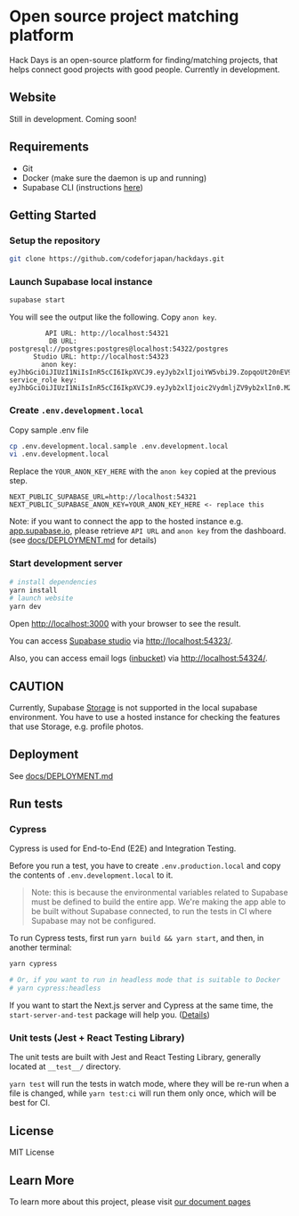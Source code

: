 # Open source project matching platform

Hack Days is an open-source platform for finding/matching projects, that helps connect good projects with good people.
Currently in development.

## Website

Still in development. Coming soon!

## Requirements

- Git
- Docker (make sure the daemon is up and running)
- Supabase CLI (instructions [here](https://github.com/supabase/cli))

## Getting Started

### Setup the repository

```bash
git clone https://github.com/codeforjapan/hackdays.git
```

### Launch Supabase local instance

```bash
supabase start
```

You will see the output like the following. Copy `anon key`.

```text
         API URL: http://localhost:54321
          DB URL: postgresql://postgres:postgres@localhost:54322/postgres
      Studio URL: http://localhost:54323
        anon key: eyJhbGciOiJIUzI1NiIsInR5cCI6IkpXVCJ9.eyJyb2xlIjoiYW5vbiJ9.ZopqoUt20nEV9cklpv9e3yw3PVyZLmKs5qLD6nGL1SI
service_role key: eyJhbGciOiJIUzI1NiIsInR5cCI6IkpXVCJ9.eyJyb2xlIjoic2VydmljZV9yb2xlIn0.M2d2z4SFn5C7HlJlaSLfrzuYim9nbY_XI40uWFN3hEE
```

### Create `.env.development.local`

Copy sample .env file

```bash
cp .env.development.local.sample .env.development.local
vi .env.development.local
```

Replace the `YOUR_ANON_KEY_HERE` with the `anon key` copied at the previous step.

```text
NEXT_PUBLIC_SUPABASE_URL=http://localhost:54321
NEXT_PUBLIC_SUPABASE_ANON_KEY=YOUR_ANON_KEY_HERE <- replace this
```

Note: if you want to connect the app to the hosted instance e.g. [app.supabase.io](https://app.supabase.io/), please retrieve `API URL` and `anon key` from the dashboard. (see [docs/DEPLOYMENT.md](docs/DEPLOYMENT.md) for details)

### Start development server

```bash
# install dependencies
yarn install
# launch website
yarn dev
```

Open [http://localhost:3000](http://localhost:3000) with your browser to see the result.

You can access [Supabase studio](https://github.com/supabase/supabase/tree/master/studio) via [http://localhost:54323/](http://localhost:54323/).

Also, you can access email logs ([inbucket](https://github.com/inbucket/inbucket)) via [http://localhost:54324/](http://localhost:54324/).

## CAUTION

Currently, Supabase [Storage](https://supabase.com/docs/guides/storage) is not supported in the local supabase environment.
You have to use a hosted instance for checking the features that use Storage, e.g. profile photos.

## Deployment

See [docs/DEPLOYMENT.md](docs/DEPLOYMENT.md)

## Run tests

### Cypress

Cypress is used for End-to-End (E2E) and Integration Testing.

Before you run a test, you have to create `.env.production.local` and copy the contents of `.env.development.local` to it.

> Note: this is because the environmental variables related to Supabase must be defined to build the entire app. We're making the app able to be built without Supabase connected, to run the tests in CI where Supabase may not be configured.

To run Cypress tests, first run `yarn build && yarn start`, and then, in another terminal:

```bash
yarn cypress

# Or, if you want to run in headless mode that is suitable to Docker
# yarn cypress:headless
```

If you want to start the Next.js server and Cypress at the same time, the `start-server-and-test` package will help you. ([Details](https://nextjs.org/docs/testing#running-your-cypress-tests))

### Unit tests (Jest + React Testing Library)

The unit tests are built with Jest and React Testing Library, generally located at `__test__/` directory.

`yarn test` will run the tests in watch mode, where they will be re-run when a file is changed, while `yarn test:ci` will run them only once, which will be best for CI.

## License

MIT License

## Learn More

To learn more about this project, please visit [our document pages](https://hackmd.io/@codeforjapan/Hkc4eIKht/)
